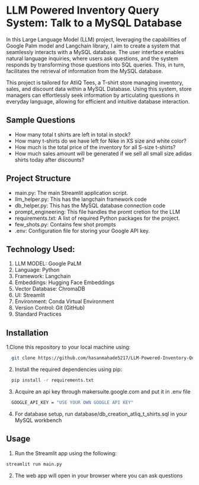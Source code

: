 # LLM Powered Inventory Query System: Talk to a MySQL Database


In this Large Language Model (LLM) project, leveraging the capabilities of Google Palm model and Langchain library, I  aim to create a system that seamlessly interacts with a MySQL database. The user interface enables natural language inquiries, where users ask questions, and the system responds by transforming those questions into SQL queries. This, in turn, facilitates the retrieval of information from the MySQL database. 

This project is tailored for AtliQ Tees, a T-shirt store managing inventory, sales, and discount data within a MySQL Database. Using this system, store managers can effortlessly seek information by articulating questions in everyday language, allowing for efficient and intuitive database interaction.


## Sample Questions
  - How many total t shirts are left in total in stock?
  - How many t-shirts do we have left for Nike in XS size and white color?
  - How much is the total price of the inventory for all S-size t-shirts?
  - How much sales amount will be generated if we sell all small size adidas shirts today after discounts?

## Project Structure

- main.py: The main Streamlit application script.
- llm_helper.py: This has the langchain framework code
- db_helper.py: This has the MySQL database connection code
- prompt_engineering: This file handles the promt cretion for the LLM
- requirements.txt: A list of required Python packages for the project.
- few_shots.py: Contains few shot prompts
- .env: Configuration file for storing your Google API key.


## Technology Used:
1. LLM MODEL: Google PaLM
2. Language: Python
3. Framework: Langchain 
4. Embeddings: Hugging Face Embeddings
5. Vector Database: ChromaDB
6. UI: Streamlit 
7. Environment: Conda Virtual Environment
8. Version Control: Git (GitHub)
9. Standard Practices


## Installation

1.Clone this repository to your local machine using:

```bash
  git clone https://github.com/hasanmahade5217/LLM-Powered-Inventory-Query-System.git
```
2. Install the required dependencies using pip:

```bash
  pip install -r requirements.txt
```
3. Acquire an api key through makersuite.google.com and put it in .env file

```bash
  GOOGLE_API_KEY = "USE YOUR OWN GOOGLE API KEY"
```
4. For database setup, run database/db_creation_atliq_t_shirts.sql in your MySQL workbench

## Usage

1. Run the Streamlit app using the following:

```bash
streamlit run main.py
```

2. The web app will open in your browser where you can ask questions